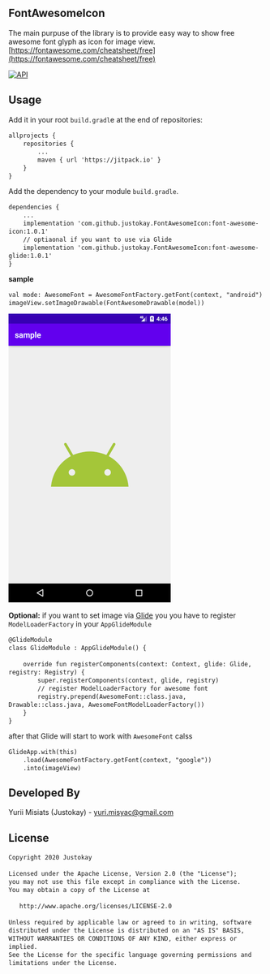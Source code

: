 

## **FontAwesomeIcon**
The main purpuse of the library is to provide easy way to show free awesome font glyph as icon for image view. [https://fontawesome.com/cheatsheet/free](https://fontawesome.com/cheatsheet/free)

[![API](https://img.shields.io/badge/API-21%2B-brightgreen.svg?style=flat)](https://android-arsenal.com/api?level=21)

## **Usage**
Add it in your root `build.gradl`e at the end of repositories:

    allprojects {
	    repositories {
    		...
    		maven { url 'https://jitpack.io' }
    	}
    }


Add the dependency to your module `build.gradle`.


    dependencies {
	    ...
	    implementation 'com.github.justokay.FontAwesomeIcon:font-awesome-icon:1.0.1'
	    // optiaonal if you want to use via Glide
	    implementation 'com.github.justokay.FontAwesomeIcon:font-awesome-glide:1.0.1'
    }

**sample**

    val mode: AwesomeFont = AwesomeFontFactory.getFont(context, "android")
    imageView.setImageDrawable(FontAwesomeDrawable(model))

![example](https://github.com/justokay/FontAwesomeIcon/blob/master/screenshot/Screenshot_1590327974.png?raw=true)

**Optional:**
if you want to set image via [Glide](https://github.com/bumptech/glide) you you have to register `ModelLoaderFactory` in your `AppGlideModule`

    @GlideModule
    class GlideModule : AppGlideModule() {

	    override fun registerComponents(context: Context, glide: Glide, registry: Registry) {
            super.registerComponents(context, glide, registry)
            // register ModelLoaderFactory for awesome font
		    registry.prepend(AwesomeFont::class.java, Drawable::class.java, AwesomeFontModelLoaderFactory())
	    }
    }

after that Glide will start to work with `AwesomeFont` calss

    GlideApp.with(this)
        .load(AwesomeFontFactory.getFont(context, "google"))
        .into(imageView)


## **Developed By**

Yurii Misiats (Justokay) - <yuri.misyac@gmail.com>

License
-------

    Copyright 2020 Justokay

    Licensed under the Apache License, Version 2.0 (the "License");
    you may not use this file except in compliance with the License.
    You may obtain a copy of the License at

       http://www.apache.org/licenses/LICENSE-2.0

    Unless required by applicable law or agreed to in writing, software
    distributed under the License is distributed on an "AS IS" BASIS,
    WITHOUT WARRANTIES OR CONDITIONS OF ANY KIND, either express or implied.
    See the License for the specific language governing permissions and
    limitations under the License.
